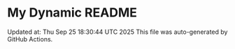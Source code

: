 # My Dynamic README
Updated at: Thu Sep 25 18:30:44 UTC 2025
This file was auto-generated by GitHub Actions.
